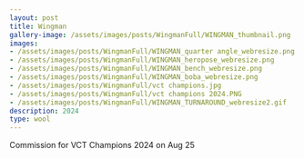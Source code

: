 ```yaml
---
layout: post
title: Wingman
gallery-image: /assets/images/posts/WingmanFull/WINGMAN_thumbnail.png
images: 
- /assets/images/posts/WingmanFull/WINGMAN_quarter angle_webresize.png
- /assets/images/posts/WingmanFull/WINGMAN_heropose_webresize.png
- /assets/images/posts/WingmanFull/WINGMAN_bench_webresize.png
- /assets/images/posts/WingmanFull/WINGMAN_boba_webresize.png
- /assets/images/posts/WingmanFull/vct champions.jpg
- /assets/images/posts/WingmanFull/vct champions 2024.PNG
- /assets/images/posts/WingmanFull/WINGMAN_TURNAROUND_webresize2.gif
description: 2024
type: wool
---
```


Commission for VCT Champions 2024 on Aug 25
